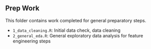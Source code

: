 ## Prep Work

This folder contains work completed for general preparatory steps.

- `1_data_cleaning.R`: Initial data check, data cleaning
- `2_general_eda.R`: General exploratory data analysis for feature engineering steps
